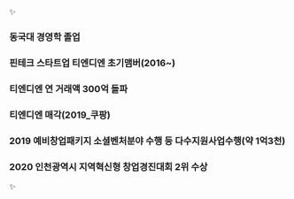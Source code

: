 ✨
### 동국대 경영학 졸업
### 핀테크 스타트업 티엔디엔 초기맴버(2016~)
### 티엔디엔 연 거래액 300억 돌파
### 티엔디엔 매각(2019_쿠팡)
### 2019 예비창업패키지 소셜벤처분야 수행 등 다수지원사업수행(약 1억3천)
### 2020 인천광역시 지역혁신형 창업경진대회 2위 수상
✨



<!--
**rickyAHNN/rickyAHNN** is a ✨ _special_ ✨ repository because its `README.md` (this file) appears on your GitHub profile.

Here are some ideas to get you started:

- 🔭 I’m currently working on ...
- 🌱 I’m currently learning ...
- 👯 I’m looking to collaborate on ...
- 🤔 I’m looking for help with ...
- 💬 Ask me about ...
- 📫 How to reach me: ...
- 😄 Pronouns: ...
- ⚡ Fun fact: ...
-->
